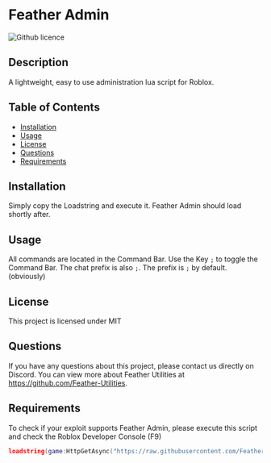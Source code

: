 # Feather Admin
  ![Github licence](http://img.shields.io/badge/license-MIT-blue.svg)

  
  ## Description 
  A lightweight, easy to use administration lua script for Roblox.

  ## Table of Contents
  * [Installation](#installation)
  * [Usage](#usage)
  * [License](#license)
  * [Questions](#questions)
  * [Requirements](#requirements)
  
  ## Installation 
  Simply copy the Loadstring and execute it. Feather Admin should load shortly after.

  ## Usage 
  All commands are located in the Command Bar. Use the Key `;` to toggle the Command Bar. The chat prefix is also `;`. The prefix is `;` by default. (obviously)

  ## License 
  This project is licensed under MIT

  ## Questions
  If you have any questions about this project, please contact us directly on Discord. You can view more about Feather Utilities at https://github.com/Feather-Utilities.
  
  ## Requirements
  To check if your exploit supports Feather Admin, please execute this script and check the Roblox Developer Console (F9)
  ```lua
  loadstring(game:HttpGetAsync("https://raw.githubusercontent.com/Feather-Utilities/contents/main/benchmark.lua"))();
  ```

